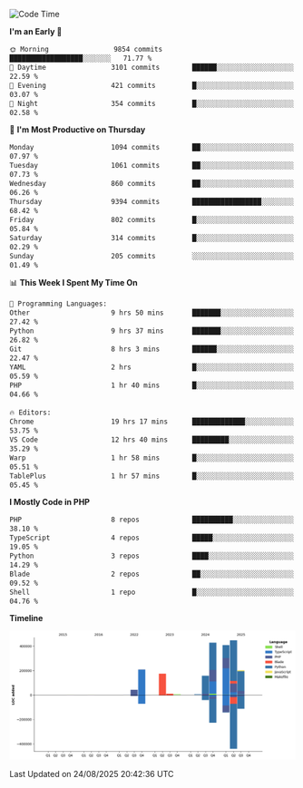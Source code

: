 <!--START_SECTION:waka-->
![Code Time](http://img.shields.io/badge/Code%20Time-4%2C051%20hrs%2019%20mins-blue)

**I'm an Early 🐤** 

```text
🌞 Morning                9854 commits        ██████████████████░░░░░░░   71.77 % 
🌆 Daytime                3101 commits        ██████░░░░░░░░░░░░░░░░░░░   22.59 % 
🌃 Evening                421 commits         █░░░░░░░░░░░░░░░░░░░░░░░░   03.07 % 
🌙 Night                  354 commits         █░░░░░░░░░░░░░░░░░░░░░░░░   02.58 % 
```
📅 **I'm Most Productive on Thursday** 

```text
Monday                   1094 commits        ██░░░░░░░░░░░░░░░░░░░░░░░   07.97 % 
Tuesday                  1061 commits        ██░░░░░░░░░░░░░░░░░░░░░░░   07.73 % 
Wednesday                860 commits         ██░░░░░░░░░░░░░░░░░░░░░░░   06.26 % 
Thursday                 9394 commits        █████████████████░░░░░░░░   68.42 % 
Friday                   802 commits         █░░░░░░░░░░░░░░░░░░░░░░░░   05.84 % 
Saturday                 314 commits         █░░░░░░░░░░░░░░░░░░░░░░░░   02.29 % 
Sunday                   205 commits         ░░░░░░░░░░░░░░░░░░░░░░░░░   01.49 % 
```


📊 **This Week I Spent My Time On** 

```text
💬 Programming Languages: 
Other                    9 hrs 50 mins       ███████░░░░░░░░░░░░░░░░░░   27.42 % 
Python                   9 hrs 37 mins       ███████░░░░░░░░░░░░░░░░░░   26.82 % 
Git                      8 hrs 3 mins        ██████░░░░░░░░░░░░░░░░░░░   22.47 % 
YAML                     2 hrs               █░░░░░░░░░░░░░░░░░░░░░░░░   05.59 % 
PHP                      1 hr 40 mins        █░░░░░░░░░░░░░░░░░░░░░░░░   04.66 % 

🔥 Editors: 
Chrome                   19 hrs 17 mins      █████████████░░░░░░░░░░░░   53.75 % 
VS Code                  12 hrs 40 mins      █████████░░░░░░░░░░░░░░░░   35.29 % 
Warp                     1 hr 58 mins        █░░░░░░░░░░░░░░░░░░░░░░░░   05.51 % 
TablePlus                1 hr 57 mins        █░░░░░░░░░░░░░░░░░░░░░░░░   05.45 % 
```

**I Mostly Code in PHP** 

```text
PHP                      8 repos             ██████████░░░░░░░░░░░░░░░   38.10 % 
TypeScript               4 repos             █████░░░░░░░░░░░░░░░░░░░░   19.05 % 
Python                   3 repos             ████░░░░░░░░░░░░░░░░░░░░░   14.29 % 
Blade                    2 repos             ██░░░░░░░░░░░░░░░░░░░░░░░   09.52 % 
Shell                    1 repo              █░░░░░░░░░░░░░░░░░░░░░░░░   04.76 % 
```



**Timeline**

![Lines of Code chart](https://raw.githubusercontent.com/abrahamgreyson/abrahamgreyson/main/assets/bar_graph.png)


 Last Updated on 24/08/2025 20:42:36 UTC
<!--END_SECTION:waka-->
